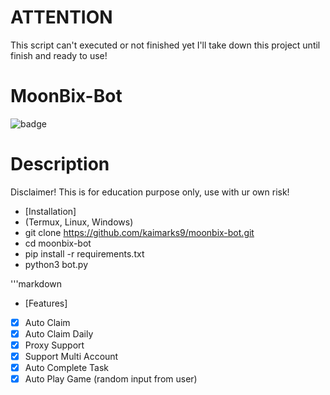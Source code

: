 # ATTENTION
This script can't executed or not finished yet I'll take down this project until finish and ready to use!


# MoonBix-Bot
![badge](https://img.shields.io/badge/version-1.0-blue)

# Description
Disclaimer!
This is for education purpose only, use with ur own risk!

- [Installation]
- (Termux, Linux, Windows)
- git clone https://github.com/kaimarks9/moonbix-bot.git
- cd moonbix-bot
- pip install -r requirements.txt
- python3 bot.py

'''markdown
- [Features]
- [x] Auto Claim
- [x] Auto Claim Daily
- [x] Proxy Support
- [x] Support Multi Account
- [x] Auto Complete Task
- [x] Auto Play Game (random input from user)
